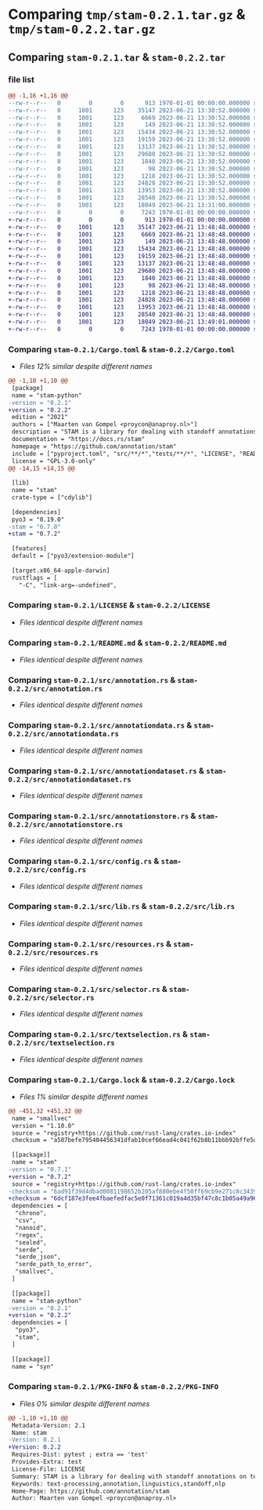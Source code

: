 # Comparing `tmp/stam-0.2.1.tar.gz` & `tmp/stam-0.2.2.tar.gz`

## Comparing `stam-0.2.1.tar` & `stam-0.2.2.tar`

### file list

```diff
@@ -1,16 +1,16 @@
--rw-r--r--   0        0        0      913 1970-01-01 00:00:00.000000 stam-0.2.1/Cargo.toml
--rw-r--r--   0     1001      123    35147 2023-06-21 13:30:52.000000 stam-0.2.1/LICENSE
--rw-r--r--   0     1001      123     6669 2023-06-21 13:30:52.000000 stam-0.2.1/README.md
--rw-r--r--   0     1001      123      149 2023-06-21 13:30:52.000000 stam-0.2.1/pyproject.toml
--rw-r--r--   0     1001      123    15434 2023-06-21 13:30:52.000000 stam-0.2.1/src/annotation.rs
--rw-r--r--   0     1001      123    19159 2023-06-21 13:30:52.000000 stam-0.2.1/src/annotationdata.rs
--rw-r--r--   0     1001      123    13137 2023-06-21 13:30:52.000000 stam-0.2.1/src/annotationdataset.rs
--rw-r--r--   0     1001      123    29680 2023-06-21 13:30:52.000000 stam-0.2.1/src/annotationstore.rs
--rw-r--r--   0     1001      123     1840 2023-06-21 13:30:52.000000 stam-0.2.1/src/config.rs
--rw-r--r--   0     1001      123       98 2023-06-21 13:30:52.000000 stam-0.2.1/src/error.rs
--rw-r--r--   0     1001      123     1218 2023-06-21 13:30:52.000000 stam-0.2.1/src/lib.rs
--rw-r--r--   0     1001      123    24828 2023-06-21 13:30:52.000000 stam-0.2.1/src/resources.rs
--rw-r--r--   0     1001      123    13953 2023-06-21 13:30:52.000000 stam-0.2.1/src/selector.rs
--rw-r--r--   0     1001      123    28540 2023-06-21 13:30:52.000000 stam-0.2.1/src/textselection.rs
--rw-r--r--   0     1001      123    18049 2023-06-21 13:31:00.000000 stam-0.2.1/Cargo.lock
--rw-r--r--   0        0        0     7243 1970-01-01 00:00:00.000000 stam-0.2.1/PKG-INFO
+-rw-r--r--   0        0        0      913 1970-01-01 00:00:00.000000 stam-0.2.2/Cargo.toml
+-rw-r--r--   0     1001      123    35147 2023-06-21 13:48:48.000000 stam-0.2.2/LICENSE
+-rw-r--r--   0     1001      123     6669 2023-06-21 13:48:48.000000 stam-0.2.2/README.md
+-rw-r--r--   0     1001      123      149 2023-06-21 13:48:48.000000 stam-0.2.2/pyproject.toml
+-rw-r--r--   0     1001      123    15434 2023-06-21 13:48:48.000000 stam-0.2.2/src/annotation.rs
+-rw-r--r--   0     1001      123    19159 2023-06-21 13:48:48.000000 stam-0.2.2/src/annotationdata.rs
+-rw-r--r--   0     1001      123    13137 2023-06-21 13:48:48.000000 stam-0.2.2/src/annotationdataset.rs
+-rw-r--r--   0     1001      123    29680 2023-06-21 13:48:48.000000 stam-0.2.2/src/annotationstore.rs
+-rw-r--r--   0     1001      123     1840 2023-06-21 13:48:48.000000 stam-0.2.2/src/config.rs
+-rw-r--r--   0     1001      123       98 2023-06-21 13:48:48.000000 stam-0.2.2/src/error.rs
+-rw-r--r--   0     1001      123     1218 2023-06-21 13:48:48.000000 stam-0.2.2/src/lib.rs
+-rw-r--r--   0     1001      123    24828 2023-06-21 13:48:48.000000 stam-0.2.2/src/resources.rs
+-rw-r--r--   0     1001      123    13953 2023-06-21 13:48:48.000000 stam-0.2.2/src/selector.rs
+-rw-r--r--   0     1001      123    28540 2023-06-21 13:48:48.000000 stam-0.2.2/src/textselection.rs
+-rw-r--r--   0     1001      123    18049 2023-06-21 13:49:01.000000 stam-0.2.2/Cargo.lock
+-rw-r--r--   0        0        0     7243 1970-01-01 00:00:00.000000 stam-0.2.2/PKG-INFO
```

### Comparing `stam-0.2.1/Cargo.toml` & `stam-0.2.2/Cargo.toml`

 * *Files 12% similar despite different names*

```diff
@@ -1,10 +1,10 @@
 [package]
 name = "stam-python"
-version = "0.2.1"
+version = "0.2.2"
 edition = "2021"
 authors = ["Maarten van Gompel <proycon@anaproy.nl>"]
 description = "STAM is a library for dealing with standoff annotations on text"
 documentation = "https://docs.rs/stam"
 homepage = "https://github.com/annotation/stam"
 include = ["pyproject.toml", "src/**/*","tests/**/*", "LICENSE", "README.md"]
 license = "GPL-3.0-only"
@@ -14,15 +14,15 @@
 
 [lib]
 name = "stam"
 crate-type = ["cdylib"]
 
 [dependencies]
 pyo3 = "0.19.0"
-stam = "0.7.0"
+stam = "0.7.2"
 
 [features]
 default = ["pyo3/extension-module"]
 
 [target.x86_64-apple-darwin]
 rustflags = [
   "-C", "link-arg=-undefined",
```

### Comparing `stam-0.2.1/LICENSE` & `stam-0.2.2/LICENSE`

 * *Files identical despite different names*

### Comparing `stam-0.2.1/README.md` & `stam-0.2.2/README.md`

 * *Files identical despite different names*

### Comparing `stam-0.2.1/src/annotation.rs` & `stam-0.2.2/src/annotation.rs`

 * *Files identical despite different names*

### Comparing `stam-0.2.1/src/annotationdata.rs` & `stam-0.2.2/src/annotationdata.rs`

 * *Files identical despite different names*

### Comparing `stam-0.2.1/src/annotationdataset.rs` & `stam-0.2.2/src/annotationdataset.rs`

 * *Files identical despite different names*

### Comparing `stam-0.2.1/src/annotationstore.rs` & `stam-0.2.2/src/annotationstore.rs`

 * *Files identical despite different names*

### Comparing `stam-0.2.1/src/config.rs` & `stam-0.2.2/src/config.rs`

 * *Files identical despite different names*

### Comparing `stam-0.2.1/src/lib.rs` & `stam-0.2.2/src/lib.rs`

 * *Files identical despite different names*

### Comparing `stam-0.2.1/src/resources.rs` & `stam-0.2.2/src/resources.rs`

 * *Files identical despite different names*

### Comparing `stam-0.2.1/src/selector.rs` & `stam-0.2.2/src/selector.rs`

 * *Files identical despite different names*

### Comparing `stam-0.2.1/src/textselection.rs` & `stam-0.2.2/src/textselection.rs`

 * *Files identical despite different names*

### Comparing `stam-0.2.1/Cargo.lock` & `stam-0.2.2/Cargo.lock`

 * *Files 1% similar despite different names*

```diff
@@ -451,32 +451,32 @@
 name = "smallvec"
 version = "1.10.0"
 source = "registry+https://github.com/rust-lang/crates.io-index"
 checksum = "a507befe795404456341dfab10cef66ead4c041f62b8b11bbb92bffe5d0953e0"
 
 [[package]]
 name = "stam"
-version = "0.7.1"
+version = "0.7.2"
 source = "registry+https://github.com/rust-lang/crates.io-index"
-checksum = "6ad91f39d4dbad0081198652b205af880ebe4f50ff69cb9e271c8c3439404200"
+checksum = "6dcf187e3fee4fbaefedfac5e0f71361c019a4d35bf47c8c1b05a49a96dc56b1"
 dependencies = [
  "chrono",
  "csv",
  "nanoid",
  "regex",
  "sealed",
  "serde",
  "serde_json",
  "serde_path_to_error",
  "smallvec",
 ]
 
 [[package]]
 name = "stam-python"
-version = "0.2.1"
+version = "0.2.2"
 dependencies = [
  "pyo3",
  "stam",
 ]
 
 [[package]]
 name = "syn"
```

### Comparing `stam-0.2.1/PKG-INFO` & `stam-0.2.2/PKG-INFO`

 * *Files 0% similar despite different names*

```diff
@@ -1,10 +1,10 @@
 Metadata-Version: 2.1
 Name: stam
-Version: 0.2.1
+Version: 0.2.2
 Requires-Dist: pytest ; extra == 'test'
 Provides-Extra: test
 License-File: LICENSE
 Summary: STAM is a library for dealing with standoff annotations on text
 Keywords: text-processing,annotation,linguistics,standoff,nlp
 Home-Page: https://github.com/annotation/stam
 Author: Maarten van Gompel <proycon@anaproy.nl>
```

